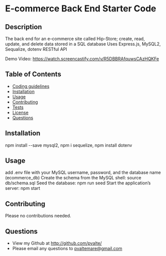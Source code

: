 # E-commerce Back End Starter Code

## Description

The back end for an e-commerce site called Hip-Store; create, read, update, and delete data stored in a SQL database
Uses Express.js, MySQL2, Sequalize, dotenv
RESTful API

Demo Video: https://watch.screencastify.com/v/R5DBBRAfquwsCAzHQKFe

## Table of Contents

* [Coding guidelines](https://github.com/microsoft/vscode/wiki/Coding-Guidelines)
* [Installation](#Installation)
* [Usage](#Usage)
* [Contributing](#Contributing)
* [Tests](#Tests)
* [License](#License)
* [Questions](#Questions)

## Installation

npm install --save mysql2, npm i sequelize, npm install dotenv
    
## Usage

add .env file with your MySQL username, password, and the database name (ecommerce_db)
Create the schema from the MySQL shell: source db/schema.sql
Seed the database: npm run seed
Start the application’s server: npm start
    
## Contributing

Please no contributions needed.
            
## Questions

* View my Github at http://github.com/pvalte/
* Please email any questions to pvaltemare@gmail.com
